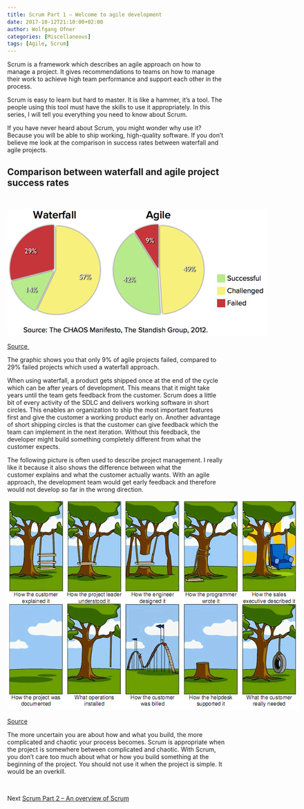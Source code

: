 ```yaml
---
title: Scrum Part 1 – Welcome to agile development
date: 2017-10-12T21:10:00+02:00
author: Wolfgang Ofner
categories: [Miscellaneous]
tags: [Agile, Scrum]
---
```

Scrum is a framework which describes an agile approach on how to manage a project. It gives recommendations to teams on how to manage their work to achieve high team performance and support each other in the process.

Scrum is easy to learn but hard to master. It is like a hammer, it’s a tool. The people using this tool must have the skills to use it appropriately. In this series, I will tell you everything you need to know about Scrum.

If you have never heard about Scrum, you might wonder why use it? Because you will be able to ship working, high-quality software. If you don’t believe me look at the comparison in success rates between waterfall and agile projects.

## Comparison between waterfall and agile project success rates

&nbsp;

<div id="attachment_165" style="width: 610px" class="wp-caption aligncenter">
  <a href="/wp-content/uploads/2017/10/Agile-Waterfall-Success-Failure-Rates.jpg"><img aria-describedby="caption-attachment-165" loading="lazy" class="wp-image-165 size-full" src="/wp-content/uploads/2017/10/Agile-Waterfall-Success-Failure-Rates.jpg" alt="Agile (Scrum) - Waterfall Success Failure Rates" width="600" height="292" /></a>
  
  <p id="caption-attachment-165" class="wp-caption-text">
    <a href="https://www.mountaingoatsoftware.com/blog/agile-succeeds-three-times-more-often-than-waterfall" target="_blank" rel="noopener">Source </a>
  </p>
</div>

The graphic shows you that only 9% of agile projects failed, compared to 29% failed projects which used a waterfall approach.

When using waterfall, a product gets shipped once at the end of the cycle which can be after years of development. This means that it might take years until the team gets feedback from the customer. Scrum does a little bit of every activity of the SDLC and delivers working software in short circles. This enables an organization to ship the most important features first and give the customer a working product early on. Another advantage of short shipping circles is that the customer can give feedback which the team can implement in the next iteration. Without this feedback, the developer might build something completely different from what the customer expects.

The following picture is often used to describe project management. I really like it because it also shows the difference between what the customer explains and what the customer actually wants. With an agile approach, the development team would get early feedback and therefore would not develop so far in the wrong direction.

<div id="attachment_168" style="width: 684px" class="wp-caption aligncenter">
  <a href="/wp-content/uploads/2017/10/tree-swing-project-management.png"><img aria-describedby="caption-attachment-168" loading="lazy" class="wp-image-168 size-full" src="/wp-content/uploads/2017/10/tree-swing-project-management.png" alt="tree swing project management used for explaining Scrum" width="674" height="488" /></a>
  
  <p id="caption-attachment-168" class="wp-caption-text">
    <a href="https://www.tamingdata.com/2010/07/08/the-project-management-tree-swing-cartoon-past-and-present/" target="_blank" rel="noopener">Source</a>
  </p>
</div>

The more uncertain you are about how and what you build, the more complicated and chaotic your process becomes. Scrum is appropriate when the project is somewhere between complicated and chaotic. With Scrum, you don’t care too much about what or how you build something at the beginning of the project. You should not use it when the project is simple. It would be an overkill.

&nbsp;

Next <a href="/scrum-part-2-overview-scrum/" target="_blank" rel="noopener">Scrum Part 2 &#8211; An overview of Scrum</a>